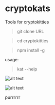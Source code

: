 # cryptokats
Tools for cryptokitties


 > git clone URL

 > cd cryptokitties

 > npm install -g

usage:
>kat --help

![alt text](https://i.imgur.com/G7UTOoL.png)

![alt text](https://i.imgur.com/vOVSaPN.png)



purrrrrr
